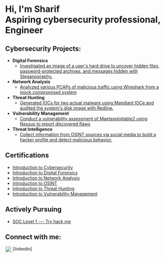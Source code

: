 <h1>Hi, I'm Sharif <br/> <a>Aspiring cybersecurity professional</a>, <a>Engineer</a></h1>

<h2> Cybersecurity Projects:</h2>

- <b>Digital Forensics</b>
  - [Investigated an image of a user's hard drive to uncover hidden files, password-protected archives, and messages hidden with Steganography.](https://github.com/msislam23/DigitalForensics)
- <b>Network Analysis</b>
  - [Analyzed various PCAPs of malicious traffic using Wireshark from a mock compromised system](https://github.com/msislam23/NetworkAnalysis)
- <b>Threat Hunting</b>
  - [Generated IOCs for two actual malware using Mandiant IOCe and audited the system's disk image with Redline. ](https://github.com/msislam23/ThreatHunting)
- <b>Vulnerability Management</b>
  - [Conduct a vulnerability assessment of Maetasploitable2 using Nessus to report discovered flaws](https://github.com/msislam23/VulnerabilityManagement)
- <b>Threat Intelligence</b>
  - [Collect information from OSINT sources via social media to build a hacker profile and detect malicious behavior.](https://github.com/msislam23/OSINT)
 

<h2>Certifications</h2>

- [Introduction to Cybersecurity](https://github.com/msislam23/msislam23/assets/157939065/f8d8490c-cd3a-45b3-b52f-8d6990bea2d4)
- [Introduction to Digital Forensics](https://github.com/msislam23/msislam23/assets/157939065/d2371c2f-23d6-4d5d-b746-e65b220d71d3)
- [Introduction to  Network Analysis](https://github.com/msislam23/msislam23/assets/157939065/5579e1fc-b7f7-4669-839c-da5d66f574eb)
- [Introduction to OSINT](https://github.com/msislam23/msislam23/assets/157939065/28e92b63-47cd-4937-9544-62afac06ce1b)
- [Introduction to Threat Hunting](https://github.com/msislam23/msislam23/assets/157939065/f3f086da-310a-47fb-ac38-e1923ad0eb2a)
- [Introduction to Vulnerability Management](https://github.com/msislam23/msislam23/assets/157939065/8ff6a3ff-f598-431f-8f7d-bde5672ec8eb)

<h2>Actively Pursuing </h2>

- [SOC Level 1 --- Try hack me](https://tryhackme-badges.s3.amazonaws.com/MDIslam.png)


<h2> Connect with me:</h2>
<img align="left" alt="JoshMadakor | LinkedIn" width="22px" src="https://cdn.jsdelivr.net/npm/simple-icons@v3/icons/linkedin.svg" />[linkedin]


<!--
**joshmadakor1/joshmadakor1** is a ✨ _special_ ✨ repository because its `README.md` (this file) appears on your GitHub profile.

Here are some ideas to get you started:

- 🔭 I’m currently working on ...
- 🌱 I’m currently learning ...
- 👯 I’m looking to collaborate on ...
- 🤔 I’m looking for help with ...
- 💬 Ask me about ...
- 📫 How to reach me: ...
- 😄 Pronouns: ...
- ⚡ Fun fact: ...
-->
